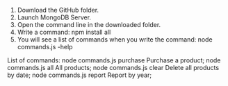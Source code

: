 1. Download the GitHub folder.
2. Launch MongoDB Server.
3. Open the command line in the downloaded folder.
4. Write a command: npm install all
5. You will see a list of commands when you write the command: node commands.js -help

List of commands: 
	node commands.js purchase <date> <price> <currency> <productName>        Purchase a product;
	node commands.js all                                                     All products;
	node commands.js clear <date>                                            Delete all products by date;
	node commands.js report <year> <currency>                                Report by year;
